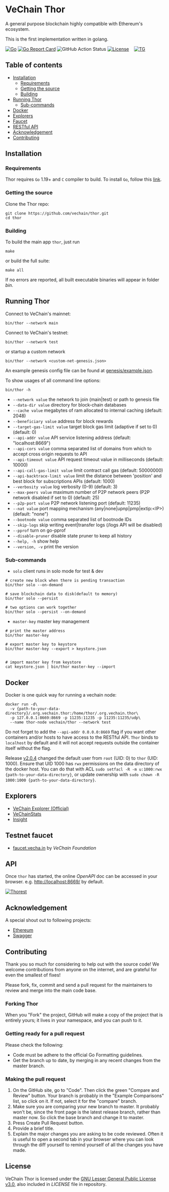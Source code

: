 # VeChain Thor

A general purpose blockchain highly compatible with Ethereum's ecosystem.

This is the first implementation written in golang.

[![Go](https://img.shields.io/badge/golang-%3E%3D1.19-orange.svg)](https://golang.org)
[![Go Report Card](https://goreportcard.com/badge/github.com/vechain/thor)](https://goreportcard.com/report/github.com/vechain/thor)
![GitHub Action Status](https://github.com/vechain/thor/actions/workflows/test.yaml/badge.svg)
[![License](https://img.shields.io/badge/License-LGPL%20v3-blue.svg)](https://github.com/vechain/thor/blob/master/LICENSE)
&nbsp;&nbsp; [![TG](https://img.shields.io/badge/chat-on%20telegram-blue)](https://t.me/VeChainDevCommunity)

## Table of contents

* [Installation](#installation)
  * [Requirements](#requirements)
  * [Getting the source](#getting-the-source)
  * [Building](#building)
* [Running Thor](#running-thor)
  * [Sub-commands](#sub-commands)
* [Docker](#docker)
* [Explorers](#explorers)
* [Faucet](#testnet-faucet)
* [RESTful API](#api)
* [Acknowledgement](#acknowledgement)
* [Contributing](#contributing)

## Installation

### Requirements

Thor requires `Go` 1.19+ and `C` compiler to build. To install `Go`, follow this [link](https://golang.org/doc/install).

### Getting the source

Clone the Thor repo:

```shell
git clone https://github.com/vechain/thor.git
cd thor
```

### Building

To build the main app `thor`, just run

```shell
make
```

or build the full suite:

```shell
make all
```

If no errors are reported, all built executable binaries will appear in folder *bin*.

## Running Thor

Connect to VeChain's mainnet:

```shell
bin/thor --network main
```

Connect to VeChain's testnet:

```shell
bin/thor --network test
```

or startup a custom network

```shell
bin/thor --network <custom-net-genesis.json>
```

An example genesis config file can be found at [genesis/example.json](https://raw.githubusercontent.com/vechain/thor/master/genesis/example.json).

To show usages of all command line options:

```shell
bin/thor -h
```

* `--network value`             the network to join (main|test) or path to genesis file
* `--data-dir value`            directory for block-chain databases
* `--cache value`               megabytes of ram allocated to internal caching (default: 2048)
* `--beneficiary value`         address for block rewards
* `--target-gas-limit value`    target block gas limit (adaptive if set to 0) (default: 0)
* `--api-addr value`            API service listening address (default: "localhost:8669")
* `--api-cors value`            comma separated list of domains from which to accept cross origin requests to API
* `--api-timeout value`         API request timeout value in milliseconds (default: 10000)
* `--api-call-gas-limit value`  limit contract call gas (default: 50000000)
* `--api-backtrace-limit value` limit the distance between 'position' and best block for subscriptions APIs (default: 1000)
* `--verbosity value`           log verbosity (0-9) (default: 3)
* `--max-peers value`           maximum number of P2P network peers (P2P network disabled if set to 0) (default: 25)
* `--p2p-port value`            P2P network listening port (default: 11235)
* `--nat value`                 port mapping mechanism (any|none|upnp|pmp|extip:&lt;IP&gt;) (default: "none")
* `--bootnode value`            comma separated list of bootnode IDs
* `--skip-logs`                 skip writing event|transfer logs (/logs API will be disabled)
* `--pprof`                     turn on go-pprof
* `--disable-pruner`            disable state pruner to keep all history
* `--help, -h`                  show help
* `--version, -v`               print the version

### Sub-commands

* `solo`                client runs in solo mode for test & dev

```shell
# create new block when there is pending transaction
bin/thor solo --on-demand

# save blockchain data to disk(default to memory)
bin/thor solo --persist

# two options can work together
bin/thor solo --persist --on-demand
```

* `master-key`          master key management

```shell
# print the master address
bin/thor master-key

# export master key to keystore
bin/thor master-key --export > keystore.json


# import master key from keystore
cat keystore.json | bin/thor master-key --import
```

## Docker

Docker is one quick way for running a vechain node:

```shell
docker run -d\
  -v {path-to-your-data-directory}/.org.vechain.thor:/home/thor/.org.vechain.thor\
  -p 127.0.0.1:8669:8669 -p 11235:11235 -p 11235:11235/udp\
  --name thor-node vechain/thor --network test
```

Do not forget to add the `--api-addr 0.0.0.0:8669` flag if you want other containers and/or hosts to have access to the RESTful API. `Thor` binds to `localhost` by default and it will not accept requests outside the container itself without the flag.

Release [v2.0.4](https://github.com/vechain/thor/releases/tag/v2.0.4) changed the default user from `root` (UID: 0) to `thor` (UID: 1000). Ensure that UID 1000 has `rwx` permissions on the data directory of the docker host. You can do that with ACL `sudo setfacl -R -m u:1000:rwx {path-to-your-data-directory}`, or update ownership with `sudo chown -R 1000:1000 {path-to-your-data-directory}`.

## Explorers

* [VeChain Explorer (Official)](https://explore.vechain.org)
* [VeChainStats](https://vechainstats.com/)
* [Insight](https://insight.vecha.in/)

## Testnet faucet

* [faucet.vecha.in](https://faucet.vecha.in) by *VeChain Foundation*

## API

Once `thor` has started, the online *OpenAPI* doc can be accessed in your browser. e.g. [http://localhost:8669/](http://localhost:8669) by default.

[![Thorest](https://raw.githubusercontent.com/vechain/thor/master/thorest.png)](http://localhost:8669/)

## Acknowledgement

A special shout out to following projects:

* [Ethereum](https://github.com/ethereum)
* [Swagger](https://github.com/swagger-api)

## Contributing

Thank you so much for considering to help out with the source code! We welcome contributions from anyone on the internet, and are grateful for even the smallest of fixes!

Please fork, fix, commit and send a pull request for the maintainers to review and merge into the main code base.

### Forking Thor

When you "Fork" the project, GitHub will make a copy of the project that is entirely yours; it lives in your namespace, and you can push to it.

### Getting ready for a pull request

Please check the following:

* Code must be adhere to the official Go Formatting guidelines.
* Get the branch up to date, by merging in any recent changes from the master branch.

### Making the pull request

1. On the GitHub site, go to "Code". Then click the green "Compare and Review" button. Your branch is probably in the "Example Comparisons" list, so click on it. If not, select it for the "compare" branch.
1. Make sure you are comparing your new branch to master. It probably won't be, since the front page is the latest release branch, rather than master now. So click the base branch and change it to master.
1. Press Create Pull Request button.
1. Provide a brief title.
1. Explain the major changes you are asking to be code reviewed. Often it is useful to open a second tab in your browser where you can look through the diff yourself to remind yourself of all the changes you have made.

## License

VeChain Thor is licensed under the
[GNU Lesser General Public License v3.0](https://www.gnu.org/licenses/lgpl-3.0.html), also included
in *LICENSE* file in repository.
